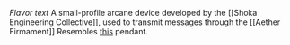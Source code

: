 *Flavor text*
A small-profile arcane device developed by the [[Shoka Engineering Collective]], used to transmit messages through the [[Aether Firmament]]
Resembles [this](!https://nl.pinterest.com/pin/188940146850083993/) pendant.

